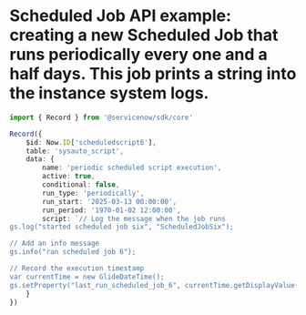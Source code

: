 # Scheduled Job API example: creating a new Scheduled Job that runs periodically every one and a half days. This job prints a string into the instance system logs.
```typescript
import { Record } from '@servicenow/sdk/core'

Record({
	$id: Now.ID['scheduledscript6'],
	table: 'sysauto_script',
	data: {
		name: 'periodic scheduled script execution',
		active: true,
		conditional: false,
		run_type: 'periodically',
		run_start: '2025-03-13 00:00:00',
		run_period: '1970-01-02 12:00:00',
		script: `// Log the message when the job runs
gs.log("started scheduled job six", "ScheduledJobSix");

// Add an info message
gs.info("ran scheduled job 6");

// Record the execution timestamp
var currentTime = new GlideDateTime();
gs.setProperty("last_run_scheduled_job_6", currentTime.getDisplayValue());`
	}
})
```
